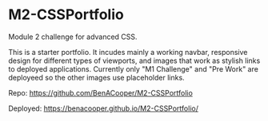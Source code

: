 # M2-CSSPortfolio
Module 2 challenge for advanced CSS.

This is a starter portfolio. It incudes mainly a working navbar, responsive design for different types of viewports, and images that work as stylish links to deployed applications. Currently only "M1 Challenge" and "Pre Work" are deployeed so the other images use placeholder links.

Repo: https://github.com/BenACooper/M2-CSSPortfolio

Deployed: https://benacooper.github.io/M2-CSSPortfolio/